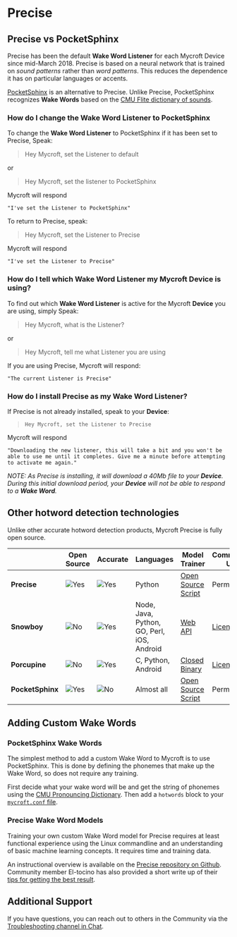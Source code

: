 # Precise

## Precise vs PocketSphinx

Precise has been the default **Wake Word Listener** for each Mycroft Device since mid-March 2018. Precise is based on a neural network that is trained on _sound patterns_ rather than _word patterns_. This reduces the dependence it has on particular languages or accents.

[PocketSphinx](https://github.com/cmusphinx/pocketsphinx) is an alternative to Precise. Unlike Precise, PocketSphinx recognizes **Wake Words** based on the [CMU Flite dictionary of sounds](http://www.speech.cs.cmu.edu/cgi-bin/cmudict).

### How do I change the **Wake Word Listener** to PocketSphinx

To change the **Wake Word Listener** to PocketSphinx if it has been set to Precise, Speak:

> Hey Mycroft, set the Listener to default

or

> Hey Mycroft, set the listener to PocketSphinx

Mycroft will respond

`"I've set the Listener to PocketSphinx"`

To return to Precise, speak:

> Hey Mycroft, set the Listener to Precise

Mycroft will respond

`"I've set the Listener to Precise"`

### How do I tell which **Wake Word Listener** my Mycroft **Device** is using?

To find out which **Wake Word Listener** is active for the Mycroft **Device** you are using, simply Speak:

> Hey Mycroft, what is the Listener?

or

> Hey Mycroft, tell me what Listener you are using

If you are using Precise, Mycroft will respond:

`"The current Listener is Precise"`

### How do I install Precise as my **Wake Word Listener**?

If Precise is not already installed, speak to your **Device**:

> `Hey Mycroft, set the Listener to Precise`

Mycroft will respond

`"Downloading the new listener, this will take a bit and you won't be able to use me until it completes. Give me a minute before attempting to activate me again."`

_NOTE: As Precise is installing, it will download a 40Mb file to your **Device**. During this initial download period, your **Device** will not be able to respond to a **Wake Word**._

## Other hotword detection technologies
Unlike other accurate hotword detection products, Mycroft Precise is fully open source.

[//]: # "Note: Edit table using http://truben.no/table/"
[//]: # "============================ Table Start =================================="

|   | Open Source | Accurate | Languages | Model Trainer | Commercial Use | GitHub |
| - | ----------- | -------- | --------- | ------------- | -------------- | ------ |
| **Precise** | ![Yes][yes] | ![Yes][yes] | Python | [Open Source Script][precise-train] | Permitted | [MycroftAI/mycroft-precise][precise-github] |
| **Snowboy** | ![No][no] | ![Yes][yes] | Node, Java, Python, GO, Perl, iOS, Android | [Web API][snowboy-train] | [License Fee][snowboy-license] | [Kitt-AI/snowboy][snowboy-github] |
| **Porcupine** | ![No][no] | ![Yes][yes] | C, Python, Android | [Closed Binary][porcupine-train] | [License Fee][porcupine-license] | [Picovoice/Porcupine][porcupine-github] |
| **PocketSphinx** | ![Yes][yes] | ![No][no] | Almost all | [Open Source Script][pocketsphinx-train] | Permitted                                                                                                   | [cmusphinx/pocketsphinx][pocketsphinx-github] |

[//]: # "============================= Table End ==================================="

[open-source]: https://images2.imgbox.com/ef/76/SevHcNcX_o.png
[closed-source]: https://images2.imgbox.com/5b/24/h1uct6GA_o.png
[yes]: https://images2.imgbox.com/c7/63/UVtCmPfa_o.png
[no]: https://images2.imgbox.com/99/47/lm3vjOzO_o.png
[precise-train]: https://github.com/MycroftAI/mycroft-precise/wiki/Training-your-own-wake-word
[precise-github]: https://github.com/MycroftAI/mycroft-precise

[snowboy-train]: http://docs.kitt.ai/snowboy/#restful-api
[snowboy-license]: https://github.com/Kitt-AI/snowboy/blob/master/README_commercial.md#evaluation-license-faq
[snowboy-github]: https://github.com/kitt-ai/snowboy

[porcupine-train]: https://github.com/Picovoice/Porcupine/tree/master/tools/optimizer
[porcupine-license]: https://github.com/Picovoice/Porcupine#license
[porcupine-github]: https://github.com/Picovoice/Porcupine

[pocketsphinx-train]: https://cmusphinx.github.io/wiki/tutorialam/
[pocketsphinx-github]: https://github.com/cmusphinx/pocketsphinx

## Adding Custom Wake Words

### PocketSphinx Wake Words

The simplest method to add a custom Wake Word to Mycroft is to use PocketSphinx. This is done by defining the phonemes that make up the Wake Word, so does not require any training.

First decide what your wake word will be and get the string of phonemes using the [CMU Pronouncing Dictionary](http://www.speech.cs.cmu.edu/cgi-bin/cmudict). Then add a `hotwords` block to your [`mycroft.conf` file](https://mycroft.ai/documentation/mycroft-conf/#changing-your-wake-word).

### Precise Wake Word Models
Training your own custom Wake Word model for Precise requires at least functional experience using the Linux commandline and an understanding of basic machine learning concepts. It requires time and training data.

An instructional overview is available on the [Precise repository on Github](https://github.com/MycroftAI/mycroft-precise/wiki/Training-your-own-wake-word#how-to-train-your-own-wake-word). Community member El-tocino has also provided a short write up of their [tips for getting the best result](https://github.com/el-tocino/localcroft/blob/master/precise/Precise.md).

## Additional Support
If you have questions, you can reach out to others in the Community via the [Troubleshooting channel in Chat](https://chat.mycroft.ai/community/channels/troubleshooting).
